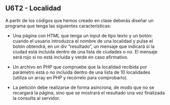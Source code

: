 ## U6T2 - Localidad

A partir de los códigos que hemos creado en clase deberás diseñar un programa que tenga las siguientes características:

- Una página con HTML que tenga un input de tipo texto y un botón: cuando el usuario introduzca el nombre de una localidad y pulse el botón obtendrá, en un div “resultado”, un mensaje que indicará si la ciudad está incluida dentro de una lista de ciudades o no. El mensaje será rojo si no está incluida y verde en caso afirmativo.

- Un archivo en PHP que compruebe que la localidad recibida por parámetro está o no incluida dentro de una lista de 10 localidades (utiliza un array en PHP y recórrelo para comprobarlo).

- La petición debe realizarse de forma asíncrona, de modo que no se recargará la página, sino que se mostrará el resultado una vez finalizada la consulta al servidor.
